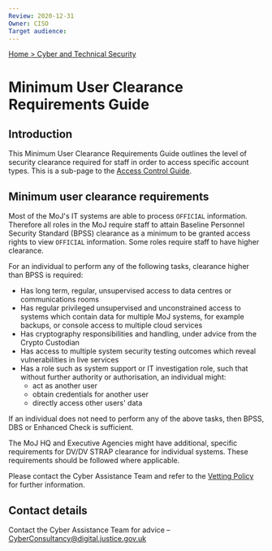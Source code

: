 ```yaml
---
Review: 2020-12-31
Owner: CISO
Target audience:
---
```


[Home > Cyber and Technical Security](../..)

# Minimum User Clearance Requirements Guide

## Introduction

This Minimum User Clearance Requirements Guide outlines the level of security clearance required
for staff in order to access specific account types. This is a sub-page to the [Access Control Guide](../access-control-guide/).

## Minimum user clearance requirements

Most of the MoJ's IT systems are able to process `OFFICIAL` information. Therefore all roles in the MoJ
require staff to attain Baseline Personnel Security Standard (BPSS) clearance as a minimum to be
granted access rights to view `OFFICIAL` information. Some roles require staff to have higher clearance.

For an individual to perform any of the following tasks, clearance higher than BPSS is required:

- Has long term, regular, unsupervised access to data centres or communications rooms
- Has regular privileged unsupervised and unconstrained access to systems which contain data for multiple MoJ systems, for example backups, or console access to multiple cloud services
- Has cryptography responsibilities and handling, under advice from the Crypto Custodian
- Has access to multiple system security testing outcomes which reveal vulnerabilities in live services
- Has a role such as system support or IT investigation role, such that without further authority or authorisation, an individual might:
  - act as another user
  - obtain credentials for another user
  - directly access other users' data 

If an individual does not need to perform any of the above tasks, then BPSS, DBS or Enhanced Check is sufficient.

The MoJ HQ and Executive Agencies might have additional, specific requirements for DV/DV STRAP clearance for individual systems. These requirements should be followed where applicable.

Please contact the Cyber Assistance Team and refer to the [Vetting Policy](https://intranet.justice.gov.uk/guidance/hr/recruitment/security-vetting/) for further information.

## Contact details

Contact the Cyber Assistance Team for advice – [CyberConsultancy@digital.justice.gov.uk](mailto:CyberConsultancy@digital.justice.gov.uk)
